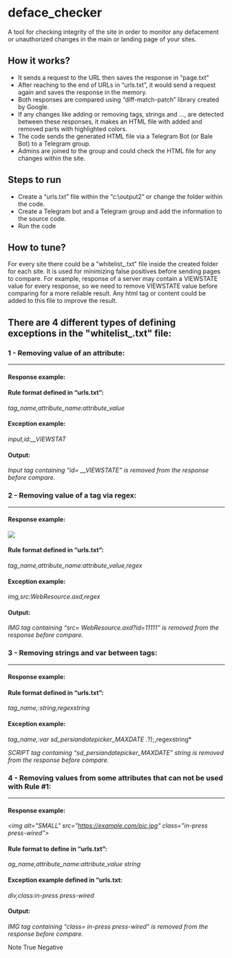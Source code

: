 # deface_checker

A tool for checking integrity of the site in order to monitor any defacement or unauthorized changes in the main or landing page of your sites.

## How it works?

* It sends a request to the URL then saves the response in “page.txt”
*	After reaching to the end of URLs in “urls.txt”, it would send a request again and saves the response in the memory.
*	Both responses are compared using “diff-match-patch” library created by Google.
*	If any changes like adding or removing tags, strings and …, are detected between these responses, it makes an HTML file with added and removed parts with highlighted colors.
*	The code sends the generated HTML file via a Telegram Bot (or Bale Bot) to a Telegram group.
*	Admins are joined to the group and could check the HTML file for any changes within the site.

## Steps to run

*	Create a “urls.txt” file within the “c:\output2” or change the folder within the code.
*	Create a Telegram bot and a Telegram group and add the information to the source code.
*	Run the code

## How to tune?

For every site there could be a "whitelist_.txt" file inside the created folder for each site.
It is used for minimizing false positives before sending pages to compare.
For example, response of a server may contain a VIEWSTATE value for every response, so we need to remove VIEWSTATE value before comparing for a more reliable result.
Any html tag or content could be added to this file to improve the result.


## There are 4 different types of defining exceptions in the "whitelist_.txt" file:

### 1 - Removing value of an attribute:
---
#### Response example:
*<input id="__VIEWSTATE" name="__VIEWSTATE" type="hidden"  value="31DgVHUW6lLKGiKNEH93">*

#### Rule format defined in “urls.txt”:
*tag_name,attribute_name:attribute_value*

#### Exception example:
*input,id:__VIEWSTAT*

#### Output:
*Input tag containing “id= __VIEWSTATE” is removed from the response before compare.*

### 2 - Removing value of a tag via regex:
---
#### Response example:
*<img src="WebResource.axd?id=11111">*

#### Rule format defined in “urls.txt”:

*tag_name,attribute_name:attribute_value,regex*

#### Exception example:

*img,src:WebResource.axd,regex*

#### Output:
*IMG tag containing “src= WebResource.axd?id=11111” is removed from the response before compare.*

### 3 - Removing strings and var between tags:
---
#### Response example:
*<script type="text/javascript"> var sd_persiandatepicker_MAXDATE = new Date(2022,5,9); </script>*

#### Rule format defined in “urls.txt”:
*tag_name,:string,regexstring*

#### Exception example:
*tag_name,:var sd_persiandatepicker_MAXDATE .*?\);,regexstring*

*SCRIPT tag containing “sd_persiandatepicker_MAXDATE” string is removed from the response before compare.*

### 4 - Removing values from some attributes that can not be used with Rule #1:
---
#### Response example:
*<img alt="SMALL" src="https://example.com/pic.jpg" class=”in-press press-wired”>*

#### Rule format to define in “urls.txt”:
*ag_name,attribute_name:attribute_value string*

#### Exception example defined in “urls.txt:
*div,class:in-press press-wired*

#### Output:
*IMG tag containing “class= in-press press-wired” is removed from the response before compare.*



Note
True Negative

